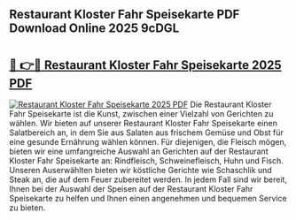 ## Restaurant Kloster Fahr Speisekarte PDF Download Online 2025 9cDGL

# <h2><a href="http://gc84z9i.nevu.top/?p=Restaurant+Kloster+Fahr+Speisekarte">🔗 👉🔴 Restaurant Kloster Fahr Speisekarte 2025 PDF</a></h2>

[![Restaurant Kloster Fahr Speisekarte 2025 PDF](https://i.imgur.com/dBaPXMq.png)](http://gc84z9i.nevu.top/?p=Restaurant+Kloster+Fahr+Speisekarte)
Die Restaurant Kloster Fahr Speisekarte ist die Kunst, zwischen einer Vielzahl von Gerichten zu wählen. Wir bieten auf unserer Restaurant Kloster Fahr Speisekarte einen Salatbereich an, in dem Sie aus Salaten aus frischem Gemüse und Obst für eine gesunde Ernährung wählen können. Für diejenigen, die Fleisch mögen, bieten wir eine umfangreiche Auswahl an Gerichten auf der Restaurant Kloster Fahr Speisekarte an: Rindfleisch, Schweinefleisch, Huhn und Fisch. Unseren Auserwählten bieten wir köstliche Gerichte wie Schaschlik und Steak an, die auf dem Feuer zubereitet werden. In jedem Fall sind wir bereit, Ihnen bei der Auswahl der Speisen auf der Restaurant Kloster Fahr Speisekarte zu helfen und Ihnen einen angenehmen und bequemen Service zu bieten.
